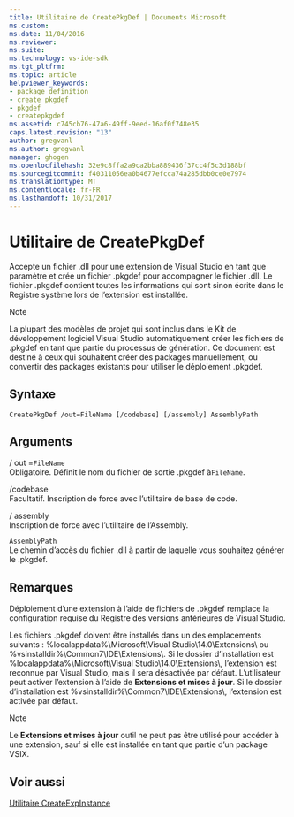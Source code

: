 ```yaml
---
title: Utilitaire de CreatePkgDef | Documents Microsoft
ms.custom: 
ms.date: 11/04/2016
ms.reviewer: 
ms.suite: 
ms.technology: vs-ide-sdk
ms.tgt_pltfrm: 
ms.topic: article
helpviewer_keywords:
- package definition
- create pkgdef
- pkgdef
- createpkgdef
ms.assetid: c745cb76-47a6-49ff-9eed-16af0f748e35
caps.latest.revision: "13"
author: gregvanl
ms.author: gregvanl
manager: ghogen
ms.openlocfilehash: 32e9c8ffa2a9ca2bba889436f37cc4f5c3d188bf
ms.sourcegitcommit: f40311056ea0b4677efcca74a285dbb0ce0e7974
ms.translationtype: MT
ms.contentlocale: fr-FR
ms.lasthandoff: 10/31/2017
---
```

# <a name="createpkgdef-utility"></a>Utilitaire de CreatePkgDef
Accepte un fichier .dll pour une extension de Visual Studio en tant que paramètre et crée un fichier .pkgdef pour accompagner le fichier .dll. Le fichier .pkgdef contient toutes les informations qui sont sinon écrite dans le Registre système lors de l’extension est installée.  
  
> [!NOTE]
>  La plupart des modèles de projet qui sont inclus dans le Kit de développement logiciel Visual Studio automatiquement créer les fichiers de .pkgdef en tant que partie du processus de génération. Ce document est destiné à ceux qui souhaitent créer des packages manuellement, ou convertir des packages existants pour utiliser le déploiement .pkgdef.  
  
## <a name="syntax"></a>Syntaxe  
  
```  
CreatePkgDef /out=FileName [/codebase] [/assembly] AssemblyPath  
```  
  
## <a name="arguments"></a>Arguments  
 / out =`FileName`  
 Obligatoire. Définit le nom du fichier de sortie .pkgdef à`FileName`.  
  
 /codebase  
 Facultatif. Inscription de force avec l’utilitaire de base de code.  
  
 / assembly  
 Inscription de force avec l’utilitaire de l’Assembly.  
  
 `AssemblyPath`  
 Le chemin d’accès du fichier .dll à partir de laquelle vous souhaitez générer le .pkgdef.  
  
## <a name="remarks"></a>Remarques  
 Déploiement d’une extension à l’aide de fichiers de .pkgdef remplace la configuration requise du Registre des versions antérieures de Visual Studio.  
  
 Les fichiers .pkgdef doivent être installés dans un des emplacements suivants : %localappdata%\Microsoft\Visual Studio\14.0\Extensions\ ou %vsinstalldir%\Common7\IDE\Extensions\\. Si le dossier d’installation est %localappdata%\Microsoft\Visual Studio\14.0\Extensions\\, l’extension est reconnue par Visual Studio, mais il sera désactivée par défaut. L’utilisateur peut activer l’extension à l’aide de **Extensions et mises à jour**. Si le dossier d’installation est %vsinstalldir%\Common7\IDE\Extensions\\, l’extension est activée par défaut.  
  
> [!NOTE]
>  Le **Extensions et mises à jour** outil ne peut pas être utilisé pour accéder à une extension, sauf si elle est installée en tant que partie d’un package VSIX.  
  
## <a name="see-also"></a>Voir aussi  
 [Utilitaire CreateExpInstance](../../extensibility/internals/createexpinstance-utility.md)